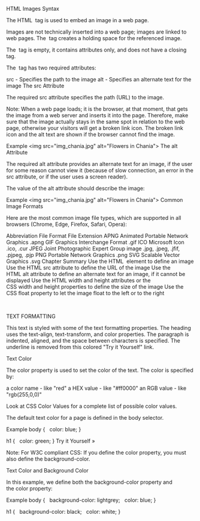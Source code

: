 HTML Images Syntax

The HTML <img> tag is used to embed an image in a web page.

Images are not technically inserted into a web page; images are linked to web pages. The <img> tag creates a holding space for the referenced image.

The <img> tag is empty, it contains attributes only, and does not have a closing tag.

The <img> tag has two required attributes:

src - Specifies the path to the image
alt - Specifies an alternate text for the image
The src Attribute

The required src attribute specifies the path (URL) to the image.

Note: When a web page loads; it is the browser, at that moment, that gets the image from a web server and inserts it into the page. Therefore, make sure that the image actually stays in the same spot in relation to the web page, otherwise your visitors will get a broken link icon. The broken link icon and the alt text are shown if the browser cannot find the image.

Example
<img src="img_chania.jpg" alt="Flowers in Chania">
The alt Attribute

The required alt attribute provides an alternate text for an image, if the user for some reason cannot view it (because of slow connection, an error in the src attribute, or if the user uses a screen reader).

The value of the alt attribute should describe the image:

Example
<img src="img_chania.jpg" alt="Flowers in Chania">
Common Image Formats

Here are the most common image file types, which are supported in all browsers (Chrome, Edge, Firefox, Safari, Opera):

Abbreviation	File Format	File Extension
APNG	Animated Portable Network Graphics	.apng
GIF	Graphics Interchange Format	.gif
ICO	Microsoft Icon	.ico, .cur
JPEG	Joint Photographic Expert Group image	.jpg, .jpeg, .jfif, .pjpeg, .pjp
PNG	Portable Network Graphics	.png
SVG	Scalable Vector Graphics	.svg
Chapter Summary
Use the HTML <img> element to define an image
Use the HTML src attribute to define the URL of the image
Use the HTML alt attribute to define an alternate text for an image, if it cannot be displayed
Use the HTML width and height attributes or the CSS width and height properties to define the size of the image
Use the CSS float property to let the image float to the left or to the right

 

TEXT FORMATTING

This text is styled with some of the text formatting properties. The heading uses the text-align, text-transform, and color properties. The paragraph is indented, aligned, and the space between characters is specified. The underline is removed from this colored "Try it Yourself" link.

Text Color

The color property is used to set the color of the text. The color is specified by:

a color name - like "red"
a HEX value - like "#ff0000"
an RGB value - like "rgb(255,0,0)"

Look at CSS Color Values for a complete list of possible color values.

The default text color for a page is defined in the body selector.

Example
body {
  color: blue;
}

h1 {
  color: green;
}
Try it Yourself »

Note: For W3C compliant CSS: If you define the color property, you must also define the background-color.

Text Color and Background Color

In this example, we define both the background-color property and the color property:

Example
body {
  background-color: lightgrey;
  color: blue;
}

h1 {
  background-color: black;
  color: white;
}

 

 
